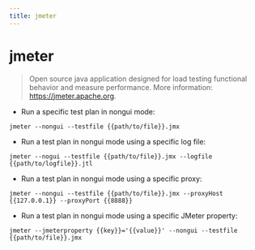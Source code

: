 ```yaml
---
title: jmeter
---
```

# jmeter

> Open source java application designed for load testing functional behavior and measure performance.
> More information: <https://jmeter.apache.org>.

- Run a specific test plan in nongui mode:

`jmeter --nongui --testfile {{path/to/file}}.jmx`

- Run a test plan in nongui mode using a specific log file:

`jmeter --nogui --testfile {{path/to/file}}.jmx --logfile {{path/to/logfile}}.jtl`

- Run a test plan in nongui mode using a specific proxy:

`jmeter --nongui --testfile {{path/to/file}}.jmx --proxyHost {{127.0.0.1}} --proxyPort {{8888}}`

- Run a test plan in nongui mode using a specific JMeter property:

`jmeter --jmeterproperty {{key}}='{{value}}' --nongui --testfile {{path/to/file}}.jmx`
